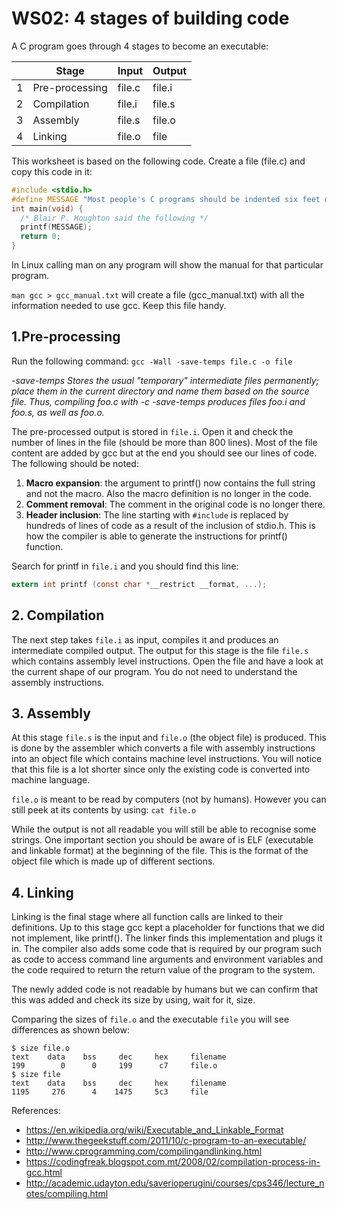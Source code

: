 # WS02: 4 stages of building code

A C program goes through 4 stages to become an executable:

| | Stage | Input | Output |
|-|----------|-------------|------|
|1| Pre-processing | file.c | file.i |
|2| Compilation | file.i | file.s |
|3| Assembly | file.s | file.o |
|4| Linking | file.o | file |
    
This worksheet is based on the following code. Create a file (file.c) and copy this code in it:
```c
#include <stdio.h> 
#define MESSAGE "Most people's C programs should be indented six feet downward and covered with dirt."
int main(void) { 
  /* Blair P. Houghton said the following */ 
  printf(MESSAGE); 
  return 0; 
}
```

In Linux calling man on any program will show the manual for that particular program.

```man gcc > gcc_manual.txt``` will create a file (gcc_manual.txt) with all the information needed to use gcc. Keep this file handy.

## 1.Pre-processing
Run the following command: ```gcc -Wall -save-temps file.c -o file```

*-save-temps Stores the usual "temporary" intermediate files permanently; place them in the current directory and name them based on the source file. Thus, compiling foo.c with -c -save-temps produces files foo.i and foo.s, as well as foo.o.*

The pre-processed output is stored in ```file.i```. Open it and check the number of lines in the file (should be more than 800 lines). Most of the file content are added by gcc but at the end you should see our lines of code. The following should be noted:

1. **Macro expansion**: the argument to printf() now contains the full string and not the macro. Also the macro definition is no longer in the code.
2. **Comment removal**: The comment in the original code is no longer there.
3. **Header inclusion**: The line starting with ```#include``` is replaced by hundreds of lines of code as a result of the inclusion of stdio.h. This is how the compiler is able to generate the instructions for printf() function.

Search for printf in ```file.i``` and you should find this line:  
```c
extern int printf (const char *__restrict __format, ...);
```

## 2. Compilation
The next step takes ```file.i``` as input, compiles it and produces an intermediate compiled output. The output for this stage is the file ```file.s``` which contains assembly level instructions. Open the file and have a look at the current shape of our program. You do not need to understand the assembly instructions.

## 3. Assembly
At this stage ```file.s``` is the input and ```file.o``` (the object file) is produced. This is done by the assembler which converts a file with assembly instructions into an object file which contains machine level instructions. You will notice that this file is a lot shorter since only the existing code is converted into machine language. 

```file.o``` is meant to be read by computers (not by humans). However you can still peek at its contents by using: 
```cat file.o```

While the output is not all readable you will still be able to recognise some strings. One important section you should be aware of is ELF (executable and linkable format) at the beginning of the file. This is the format of the object file which is made up of different sections.

## 4. Linking
Linking is the final stage where all function calls are linked to their definitions. Up to this stage gcc kept a placeholder for functions that we did not implement, like printf(). The linker finds this implementation and plugs it in. The compiler also adds some code that is required by our program such as code to access command line arguments and environment variables and the code required to return the return value of the program to the system.

The newly added code is not readable by humans but we can confirm that this was added and check its size by using, wait for it, size.

Comparing the sizes of ```file.o``` and the executable ```file``` you will see differences as shown below:
```
$ size file.o
text    data    bss     dec     hex     filename
199        0      0     199      c7     file.o
$ size file
text    data    bss     dec     hex     filename
1195     276      4    1475     5c3     file
```

References:
* https://en.wikipedia.org/wiki/Executable_and_Linkable_Format
* http://www.thegeekstuff.com/2011/10/c-program-to-an-executable/
* http://www.cprogramming.com/compilingandlinking.html
* https://codingfreak.blogspot.com.mt/2008/02/compilation-process-in-gcc.html
* http://academic.udayton.edu/saverioperugini/courses/cps346/lecture_notes/compiling.html
